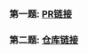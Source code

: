 ### 第一题: [PR链接](https://github.com/InternLM/Tutorial/pull/1459)

### 第二题:  [仓库链接](https://github.com/Ichen12/LLM-Homework)